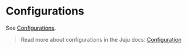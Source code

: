 # Configurations

See [Configurations](https://charmhub.io/github-runner/configurations?channel=local-lxd/stable).

> Read more about configurations in the Juju docs: [Configuration](https://juju.is/docs/juju/configuration)